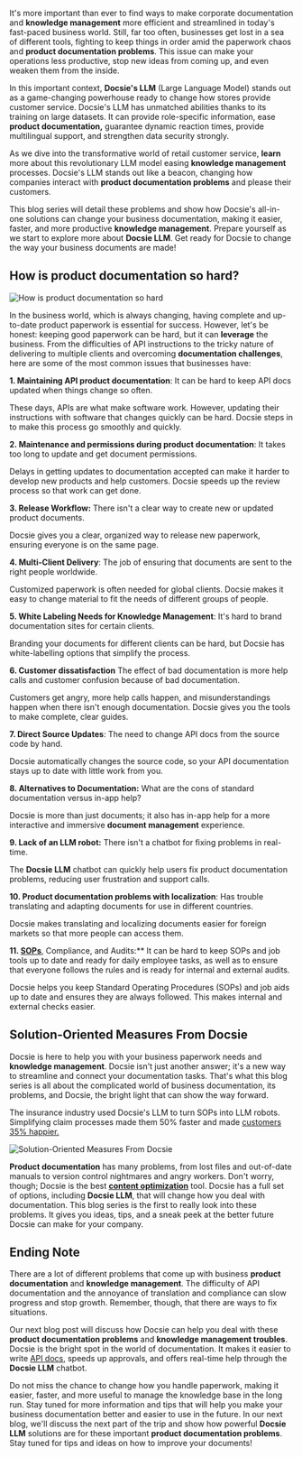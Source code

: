 It's more important than ever to find ways to make corporate documentation and **knowledge management** more efficient and streamlined in today's fast-paced business world. Still, far too often, businesses get lost in a sea of different tools, fighting to keep things in order amid the paperwork chaos and **product documentation problems**. This issue can make your operations less productive, stop new ideas from coming up, and even weaken them from the inside.

In this important context, **Docsie's LLM** (Large Language Model) stands out as a game-changing powerhouse ready to change how stores provide customer service. Docsie's LLM has unmatched abilities thanks to its training on large datasets. It can provide role-specific information, ease **product documentation,** guarantee dynamic reaction times, provide multilingual support, and strengthen data security strongly. 

As we dive into the transformative world of retail customer service, **learn** more about this revolutionary LLM model easing **knowledge management** processes. Docsie's LLM stands out like a beacon, changing how companies interact with **product documentation problems** and please their customers.

This blog series will detail these problems and show how Docsie's all-in-one solutions can change your business documentation, making it easier, faster, and more productive **knowledge management**. Prepare yourself as we start to explore more about **Docsie LLM**. Get ready for Docsie to change the way your business documents are made!

## How is product documentation so hard?

![How is product documentation so hard](https://cdn.docsie.io/workspace_PfNzfGj3YfKKtTO4T/doc_QiqgSuNoJpspcExF3/file_MUVXKzN8Ysle6Ng5I/image1.png)

In the business world, which is always changing, having complete and up-to-date product paperwork is essential for success. However, let's be honest: keeping good paperwork can be hard, but it can **leverage** the business. From the difficulties of API instructions to the tricky nature of delivering to multiple clients and overcoming **documentation challenges**, here are some of the most common issues that businesses have:

**1. Maintaining API product documentation**: It can be hard to keep API docs updated when things change so often.

These days, APIs are what make software work. However, updating their instructions with software that changes quickly can be hard. Docsie steps in to make this process go smoothly and quickly.

**2. Maintenance and permissions during product documentation**:  It takes too long to update and get document permissions.

Delays in getting updates to documentation accepted can make it harder to develop new products and help customers. Docsie speeds up the review process so that work can get done.

**3. Release Workflow:** There isn't a clear way to create new or updated product documents.

Docsie gives you a clear, organized way to release new paperwork, ensuring everyone is on the same page.

**4. Multi-Client Delivery**: The job of ensuring that documents are sent to the right people worldwide.

Customized paperwork is often needed for global clients. Docsie makes it easy to change material to fit the needs of different groups of people.

**5. White Labeling Needs for Knowledge Management**: It's hard to brand documentation sites for certain clients.

Branding your documents for different clients can be hard, but Docsie has white-labelling options that simplify the process.

**6. Customer dissatisfaction** The effect of bad documentation is more help calls and customer confusion because of bad documentation.

Customers get angry, more help calls happen, and misunderstandings happen when there isn't enough documentation. Docsie gives you the tools to make complete, clear guides.

**7. Direct Source Updates**: The need to change API docs from the source code by hand.

Docsie automatically changes the source code, so your API documentation stays up to date with little work from you.

**8. Alternatives to Documentation:** What are the cons of standard documentation versus in-app help?

Docsie is more than just documents; it also has in-app help for a more interactive and immersive **document management** experience.

**9. Lack of an LLM robot:** There isn't a chatbot for fixing problems in real-time.

The **Docsie LLM** chatbot can quickly help users fix product documentation problems, reducing user frustration and support calls.

**10. Product documentation problems with localization**: Has trouble translating and adapting documents for use in different countries.

Docsie makes translating and localizing documents easier for foreign markets so that more people can access them.

**11. [SOPs](https://www.docsie.io/blog/articles/creating-effective-sop-guidelines-examples-templates/)**, Compliance, and Audits:** It can be hard to keep SOPs and job tools up to date and ready for daily employee tasks, as well as to ensure that everyone follows the rules and is ready for internal and external audits.

Docsie helps you keep Standard Operating Procedures (SOPs) and job aids up to date and ensures they are always followed. This makes internal and external checks easier.

## Solution-Oriented Measures From Docsie

Docsie is here to help you with your business paperwork needs and **knowledge management**. Docsie isn't just another answer; it's a new way to streamline and connect your documentation tasks. That's what this blog series is all about the complicated world of business documentation, its problems, and Docsie, the bright light that can show the way forward.

The insurance industry used Docsie's LLM to turn SOPs into LLM robots. Simplifying claim processes made them 50% faster and made [customers 35% happier.](https://www.docsie.io/blog/articles/docsie-s-llm-revolutionizing-ai-knowledge-management-for-retail-customer-service/) 

![Solution-Oriented Measures From Docsie](https://cdn.docsie.io/workspace_PfNzfGj3YfKKtTO4T/doc_QiqgSuNoJpspcExF3/file_XreXpiL9fsgaRkggf/image2.png)

**Product documentation** has many problems, from lost files and out-of-date manuals to version control nightmares and angry workers. Don't worry, though; Docsie is the best **[content optimization](https://www.docsie.io/blog/articles/optimize-your-docsie-portal-for-seo/)** tool. Docsie has a full set of options, including **Docsie LLM**, that will change how you deal with documentation. This blog series is the first to really look into these problems. It gives you ideas, tips, and a sneak peek at the better future Docsie can make for your company.

## Ending Note

There are a lot of different problems that come up with business **product documentation** and **knowledge management**. The difficulty of API documentation and the annoyance of translation and compliance can slow progress and stop growth. Remember, though, that there are ways to fix situations.

Our next blog post will discuss how Docsie can help you deal with these **product documentation problems** and **knowledge management troubles**. Docsie is the bright spot in the world of documentation. It makes it easier to write [API docs](https://www.docsie.io/blog/articles/optimising-your-api-best-practices-for-documentation/), speeds up approvals, and offers real-time help through the **Docsie LLM** chatbot.

Do not miss the chance to change how you handle paperwork, making it easier, faster, and more useful to manage the knowledge base in the long run. Stay tuned for more information and tips that will help you make your business documentation better and easier to use in the future. In our next blog, we'll discuss the next part of the trip and show how powerful **Docsie LLM** solutions are for these important **product documentation problems**. Stay tuned for tips and ideas on how to improve your documents!